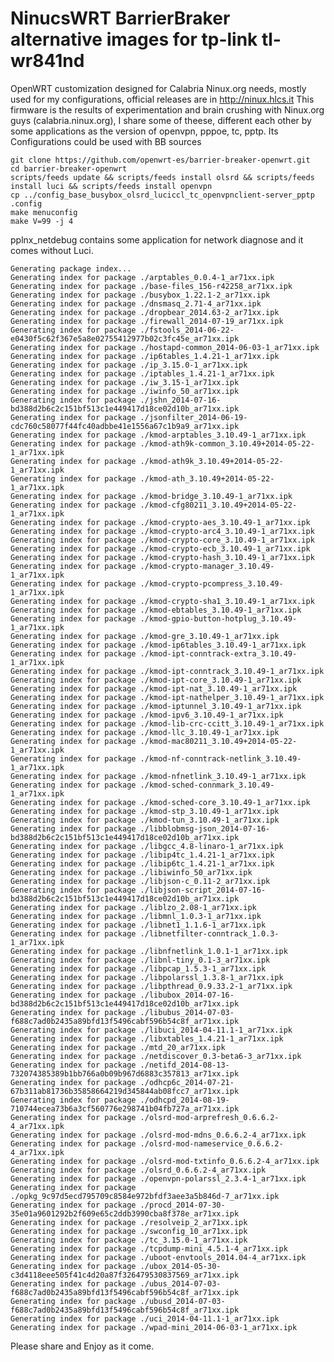 NinucsWRT BarrierBraker alternative images for tp-link tl-wr841nd
========================================================================
OpenWRT customization designed for Calabria Ninux.org needs, mostly used for my configurations, official releases are in http://ninux.hlcs.it
This firmware is the results of experimentation and brain crushing with Ninux.org guys (calabria.ninux.org), 
I share some of theese, different each other by some applications as the version of openvpn, pppoe, tc, pptp. Its Configurations could be used with BB sources

    git clone https://github.com/openwrt-es/barrier-breaker-openwrt.git
    cd barrier-breaker-openwrt
    scripts/feeds update && scripts/feeds install olsrd && scripts/feeds install luci && scripts/feeds install openvpn
    cp ../config_base_busybox_olsrd_luciccl_tc_openvpnclient-server_pptp .config
    make menuconfig
    make V=99 -j 4
    
pplnx_netdebug contains some application for network diagnose and it comes without Luci.
    
    Generating package index...
    Generating index for package ./arptables_0.0.4-1_ar71xx.ipk
    Generating index for package ./base-files_156-r42258_ar71xx.ipk
    Generating index for package ./busybox_1.22.1-2_ar71xx.ipk
    Generating index for package ./dnsmasq_2.71-4_ar71xx.ipk
    Generating index for package ./dropbear_2014.63-2_ar71xx.ipk
    Generating index for package ./firewall_2014-07-19_ar71xx.ipk
    Generating index for package ./fstools_2014-06-22-e0430f5c62f367e5a8e02755412977b02c3fc45e_ar71xx.ipk
    Generating index for package ./hostapd-common_2014-06-03-1_ar71xx.ipk
    Generating index for package ./ip6tables_1.4.21-1_ar71xx.ipk
    Generating index for package ./ip_3.15.0-1_ar71xx.ipk
    Generating index for package ./iptables_1.4.21-1_ar71xx.ipk
    Generating index for package ./iw_3.15-1_ar71xx.ipk
    Generating index for package ./iwinfo_50_ar71xx.ipk
    Generating index for package ./jshn_2014-07-16-bd388d2b6c2c151bf513c1e449417d18ce02d10b_ar71xx.ipk
    Generating index for package ./jsonfilter_2014-06-19-cdc760c58077f44fc40adbbe41e1556a67c1b9a9_ar71xx.ipk
    Generating index for package ./kmod-arptables_3.10.49-1_ar71xx.ipk
    Generating index for package ./kmod-ath9k-common_3.10.49+2014-05-22-1_ar71xx.ipk
    Generating index for package ./kmod-ath9k_3.10.49+2014-05-22-1_ar71xx.ipk
    Generating index for package ./kmod-ath_3.10.49+2014-05-22-1_ar71xx.ipk
    Generating index for package ./kmod-bridge_3.10.49-1_ar71xx.ipk
    Generating index for package ./kmod-cfg80211_3.10.49+2014-05-22-1_ar71xx.ipk
    Generating index for package ./kmod-crypto-aes_3.10.49-1_ar71xx.ipk
    Generating index for package ./kmod-crypto-arc4_3.10.49-1_ar71xx.ipk
    Generating index for package ./kmod-crypto-core_3.10.49-1_ar71xx.ipk
    Generating index for package ./kmod-crypto-ecb_3.10.49-1_ar71xx.ipk
    Generating index for package ./kmod-crypto-hash_3.10.49-1_ar71xx.ipk
    Generating index for package ./kmod-crypto-manager_3.10.49-1_ar71xx.ipk
    Generating index for package ./kmod-crypto-pcompress_3.10.49-1_ar71xx.ipk
    Generating index for package ./kmod-crypto-sha1_3.10.49-1_ar71xx.ipk
    Generating index for package ./kmod-ebtables_3.10.49-1_ar71xx.ipk
    Generating index for package ./kmod-gpio-button-hotplug_3.10.49-1_ar71xx.ipk
    Generating index for package ./kmod-gre_3.10.49-1_ar71xx.ipk
    Generating index for package ./kmod-ip6tables_3.10.49-1_ar71xx.ipk
    Generating index for package ./kmod-ipt-conntrack-extra_3.10.49-1_ar71xx.ipk
    Generating index for package ./kmod-ipt-conntrack_3.10.49-1_ar71xx.ipk
    Generating index for package ./kmod-ipt-core_3.10.49-1_ar71xx.ipk
    Generating index for package ./kmod-ipt-nat_3.10.49-1_ar71xx.ipk
    Generating index for package ./kmod-ipt-nathelper_3.10.49-1_ar71xx.ipk
    Generating index for package ./kmod-iptunnel_3.10.49-1_ar71xx.ipk
    Generating index for package ./kmod-ipv6_3.10.49-1_ar71xx.ipk
    Generating index for package ./kmod-lib-crc-ccitt_3.10.49-1_ar71xx.ipk
    Generating index for package ./kmod-llc_3.10.49-1_ar71xx.ipk
    Generating index for package ./kmod-mac80211_3.10.49+2014-05-22-1_ar71xx.ipk
    Generating index for package ./kmod-nf-conntrack-netlink_3.10.49-1_ar71xx.ipk
    Generating index for package ./kmod-nfnetlink_3.10.49-1_ar71xx.ipk
    Generating index for package ./kmod-sched-connmark_3.10.49-1_ar71xx.ipk
    Generating index for package ./kmod-sched-core_3.10.49-1_ar71xx.ipk
    Generating index for package ./kmod-stp_3.10.49-1_ar71xx.ipk
    Generating index for package ./kmod-tun_3.10.49-1_ar71xx.ipk
    Generating index for package ./libblobmsg-json_2014-07-16-bd388d2b6c2c151bf513c1e449417d18ce02d10b_ar71xx.ipk
    Generating index for package ./libgcc_4.8-linaro-1_ar71xx.ipk
    Generating index for package ./libip4tc_1.4.21-1_ar71xx.ipk
    Generating index for package ./libip6tc_1.4.21-1_ar71xx.ipk
    Generating index for package ./libiwinfo_50_ar71xx.ipk
    Generating index for package ./libjson-c_0.11-2_ar71xx.ipk
    Generating index for package ./libjson-script_2014-07-16-bd388d2b6c2c151bf513c1e449417d18ce02d10b_ar71xx.ipk
    Generating index for package ./liblzo_2.08-1_ar71xx.ipk
    Generating index for package ./libmnl_1.0.3-1_ar71xx.ipk
    Generating index for package ./libnet1_1.1.6-1_ar71xx.ipk
    Generating index for package ./libnetfilter-conntrack_1.0.3-1_ar71xx.ipk
    Generating index for package ./libnfnetlink_1.0.1-1_ar71xx.ipk
    Generating index for package ./libnl-tiny_0.1-3_ar71xx.ipk
    Generating index for package ./libpcap_1.5.3-1_ar71xx.ipk
    Generating index for package ./libpolarssl_1.3.8-1_ar71xx.ipk
    Generating index for package ./libpthread_0.9.33.2-1_ar71xx.ipk
    Generating index for package ./libubox_2014-07-16-bd388d2b6c2c151bf513c1e449417d18ce02d10b_ar71xx.ipk
    Generating index for package ./libubus_2014-07-03-f688c7ad0b2435a89bfd13f5496cabf596b54c8f_ar71xx.ipk
    Generating index for package ./libuci_2014-04-11.1-1_ar71xx.ipk
    Generating index for package ./libxtables_1.4.21-1_ar71xx.ipk
    Generating index for package ./mtd_20_ar71xx.ipk
    Generating index for package ./netdiscover_0.3-beta6-3_ar71xx.ipk
    Generating index for package ./netifd_2014-08-13-732074385389b1bb766a0b09b967d6883c357813_ar71xx.ipk
    Generating index for package ./odhcp6c_2014-07-21-67b311ab81736b35858664219d345844ab08fcc7_ar71xx.ipk
    Generating index for package ./odhcpd_2014-08-19-710744ecea73b6a3cf560776e298741b04fb727a_ar71xx.ipk
    Generating index for package ./olsrd-mod-arprefresh_0.6.6.2-4_ar71xx.ipk
    Generating index for package ./olsrd-mod-mdns_0.6.6.2-4_ar71xx.ipk
    Generating index for package ./olsrd-mod-nameservice_0.6.6.2-4_ar71xx.ipk
    Generating index for package ./olsrd-mod-txtinfo_0.6.6.2-4_ar71xx.ipk
    Generating index for package ./olsrd_0.6.6.2-4_ar71xx.ipk
    Generating index for package ./openvpn-polarssl_2.3.4-1_ar71xx.ipk
    Generating index for package ./opkg_9c97d5ecd795709c8584e972bfdf3aee3a5b846d-7_ar71xx.ipk
    Generating index for package ./procd_2014-07-30-35e01a9601292b2f609e65c2ddb3990cba8f378e_ar71xx.ipk
    Generating index for package ./resolveip_2_ar71xx.ipk
    Generating index for package ./swconfig_10_ar71xx.ipk
    Generating index for package ./tc_3.15.0-1_ar71xx.ipk
    Generating index for package ./tcpdump-mini_4.5.1-4_ar71xx.ipk
    Generating index for package ./uboot-envtools_2014.04-4_ar71xx.ipk
    Generating index for package ./ubox_2014-05-30-c3d4118eee505f41c4d20a87f326479530837569_ar71xx.ipk
    Generating index for package ./ubus_2014-07-03-f688c7ad0b2435a89bfd13f5496cabf596b54c8f_ar71xx.ipk
    Generating index for package ./ubusd_2014-07-03-f688c7ad0b2435a89bfd13f5496cabf596b54c8f_ar71xx.ipk
    Generating index for package ./uci_2014-04-11.1-1_ar71xx.ipk
    Generating index for package ./wpad-mini_2014-06-03-1_ar71xx.ipk
    
Please share and Enjoy as it come.
